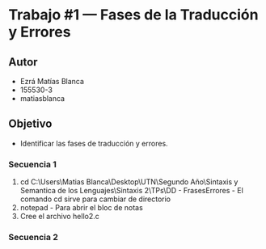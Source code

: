 # Trabajo #1 — Fases de la Traducción y Errores
## Autor
 * Ezrá Matías Blanca
 * 155530-3
 * matiasblanca
## Objetivo
 * Identificar las fases de traducción y errores.
 ### Secuencia 1
 1. cd C:\Users\Matias Blanca\Desktop\UTN\Segundo Año\Sintaxis y Semantica de los Lenguajes\Sintaxis 2\TPs\DD - FrasesErrores -
 El comando cd sirve para cambiar de directorio
2. notepad - Para abrir el bloc de notas
3. Cree el archivo hello2.c
### Secuencia 2

